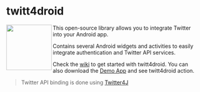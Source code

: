twitt4droid
===========

<img src="https://dl.dropboxusercontent.com/u/1995295/img/twitt4droid/launcher-web.png" height="120px" align="left" />

This open-source library allows you to integrate Twitter into your Android app. 

Contains several Android widgets and activities to easily integrate authentication and Twitter API services.

Check the [wiki](https://github.com/dan-zx/twitt4droid/wiki) to get started with twitt4droid. You can also download the [Demo App](https://dl.dropboxusercontent.com/u/1995295/apps/twitt4droid-robosherlock-demo.apk) and see twitt4droid action.

> Twitter API binding is done using [Twitter4J](http://twitter4j.org/)